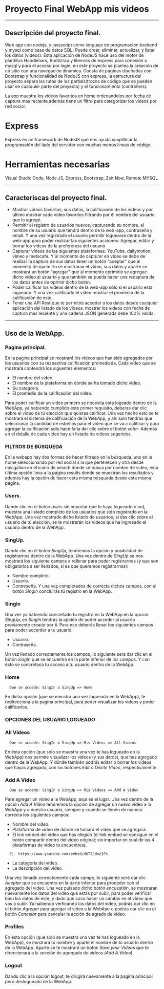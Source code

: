 # Proyecto Final WebApp mis videos

***
## Descripción del proyecto final.

Web app con nodejs, y javascript como lenguaje de programación backend y mysql como base de datos SQL. Puede crear, eliminar, actualizar, y listar los datos (videos). Esta aplicación de NodeJS hace uso del motor de plantillas Handlebars, Bootstrap y librerías de express para conexión a mysql y para el acceso por login, en este proyecto se plantea la creación de un sitio con una navegación dinamica. Consta de páginas diseñadas con Bootstrap y funcionalidad de NodeJS con express, la estructura del proyecto separa las rutas de los partials(trozos de código que se pueden usar en cualquier parte del proyecto) y el funcionamiento (controllers).

La app muestra los vídeos favoritos en home ordenandolos por fecha de captura mas reciente,además tiene un filtro para categorizar los vídeos por red social. 

# Express 
Express es un framework de NodeJS que nos ayuda simplificar la programación del lado del servidor con muchas menos líneas de código.

# Herramientas necesarias
Visual Studio Code, Node JS, Express, Bootstrap, Zeit Now, Remote MYSQL
***

## Caracteriscas del proyecto final.

* Mostrar vídeos favoritos, sus datos, la calificación de los vídeos y por último mostrar cada vídeo favoritos filtrando por él nombre del usuario que lo agregó.
* Permitir el registro de usuarios nuevos, capturando su nombre, el nombre de su usuario qué tendrá dentro de la web-app, contraseña y email. Y una vez registrado el usuario permitir loguearse dentro de la web-app para poder realizar las siguientes acciones: Agregar, editar y borrar los vídeos de la preferencia del usuario.
* Capturar vídeos de las siguientes plataformas: YouTube, dailymotion, vimeo y metacafe. Y al momento de capturar en vídeo se debe de realizar la captura de sus datos tener un botón "aceptar" que al momento de oprimirlo se mostraran el vídeo, sus datos y aparte se mostrará un botón "agregar" que al momento oprimirlo se agregue dicho vídeo al usuario y que también se pueda hacer una recaptura de los datos antes de oprimir dicho botón. 
* Poder calificar los vídeos dentro de la web-app sólo si el usuario esta logueado. Y una vez calificado el vídeo mostrar el promedio de la calificación de este.
* Tener una API Rest que te permitirá acceder a los datos desde cualquier aplicación del listado de los vídeos, mostrar los vídeos con fecha de captura mas reciente y una cadena JSON generada debe 100% valida.

***

## Uso de la WebApp.

### Pagina principal.

En la pagina principal se mostrará los videos que han sido agregados por los usuarios con su respectiva calificación promediada. 
Cada video que se mostrará contendrá los siguentes elementos:

* El nombre del video.
* El nombre de la plataforma en donde se ha tomado dicho video.
* Su categoria.
* El promedio de la calificación del video.

Para poder calificar un video primero se necesita esta logeado dentro de la WebApp, ya habiendo cumplido éste primer requisito, deberas
dar clic sobre el video de tú elección que quieras calificar. Una vez hecho esto se te mostrará el sistema de calificiación de la WebApp, 
y ahí solo tendras que seleccionar la cantidad de estrellas para el video que se va a calificar y para agregar la calificación solo hace
falta dar clic sobre el botón *votar*. Además en el detalle de  cada video hay un listado de videos sugeridos.

### FILTROS DE BÚSQUEDA
En la webapp hay dos formas de hacer filtrado en la búsqueda, uno en la home seleccionando por red social a la que pertenecen y otra desde navigation en el ícono de search donde se busca por nombre de video, esta última opción lleva a la página results donde se muestran los resultados y además hay la opción de hacer esta misma búsqueda desde esta misma página.

### Users.

Dando clic en el botón *users* sin importar que te haya logueado o no), muestra una listado completo de los usuarios que sido registrado en la WebApp. Una vez mostrado dicho listado de usuarios; si das clic sobre el usuario de tú elección, se te mostrarán
los videos que ha ingresado el usuario dentro de la WebApp.

### SingUp.

Dando clic en el botón *SingUp*, tendremos la opción y posibilidad de registrarnos dentro de la WebApp. Una vez dentro de *SingUp* se nos mostrará los siguiente campos a rellenar para poder registrarnos (y que son obligatorios a ser llenados, si es que queremos registrarnos):

* Nombre completo.
* Usuario.
* Contreseña.
Y una vez completados de correcta dichos campos, con el botón *SingIn* concluirás tú registro en la WebApp.

### SingIn

Una vez ya habiendo concretado tu registro en la WebApp en la opcion *SingUp*, en *SingIn* tendrás la opción de poder acceder al usuario 
previamente creado por ti. Para eso deberás llenar los siguientes campos para poder accerder a tu usuario:

* Usuario.
* Contraseña.

Un vez llenado correctamente los campos, lo siguiente sera dar clic en el botón *SingIn* que se encuentra en la parte inferior de los campos. Y con ésto se concretaría tu acceso a tu usuario dentro de la WebApp.

### Home

```
  Que se accede: SingIn o SingUp => Home
```

En dicha opción (que se meustra una vez logueado en la WebApp), te redirecciona a la pagina principal, para poder visualizar los videos
y poder calificarlos.

### OPCIONES DEL USUARIO LOGUEADO

### All Videos

```
  Que se accede: SingIn o SingUp => Mis Videos => All Videos
```

En ésta opción (que solo se muestra una vez te has logueado en la WebApp) nos permite vizualizar los videos (y sus datos), que has agregado dentro de la WebApp. Y dónde también podrás editar o borrar los videos que hayas agregado, con los botones *Edit* o *Delete Video*, respectivamente.

### Add A Video

```
  Que se accede: SingIn o SingUp => Mis Videos => Add A Video
```

Para agregar un video a la WebApp, aquí es el lugar. Una vez dentro de la opción *Add A Video* tendremos la opción de agregar un nuevo video a la WebApp y a nuestro usuario, siempre y cuando se llenén de manera correcta los siguientes campos:

* Nombre del video.
* Plataforma de video de dónde se tomará el video que se agregará.
* El link embed del video que has elegido (el link embed se consigue en el botón compartir dentro del video original; sin importar en cual de las 4 plataformas de video te encuentres).
```
  Ej. https://www.youtube.com/embed/dKT2CdxeIFk
```
* La categoría del video.
* La descripción del video.

Una vez llenado correctamente cada campo, lo siguiente será dar clic *Aceptar* que se encuentra en la parte inferior para proceder con el agregado del video. Una vez pulsado dicho botón encuestión, se mostraran nuevamente los datos del video que estás por subir, para poder verificar bien los datos de éste, y dado que caso hacer un cambio en el video que vas a subir. 
Ya habiendo verficando los datos del video, podrás dar clic en el botón *Agregar* para agregar el video a la WebApo o podrás dar clic en el botón *Cancelar* para cancelar la acción de agrado de video.

### Profiles 

En ésta opción (que solo se muestra una vez te has logueado en la WebApp), se mostrará tú nombre y aparte el nombre de tu usuario dentro de la WebApp. Aparte se te mostrará un botón *Save your Videos* que te direccionará a la sección de agregado de videos (*Add A Video*).

### Logout

Dando clic a la opción logout, te dirigirá nuevamente a la pagina principal pero deslogueado de la WebApp.
